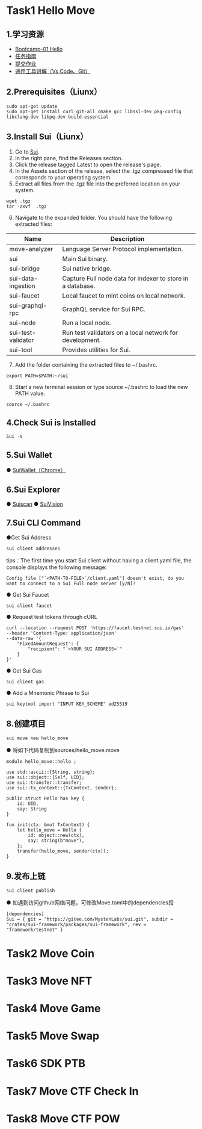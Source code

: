 # Task1 Hello Move

## 1.学习资源

* [Bootcamp-01 Hello](https://github.com/hoh-zone/move-bootcamp/tree/main/01_hello)
* [任务指南](https://github.com/move-cn/letsmove/tree/main/task)
* [提交作业](https://github.com/move-cn/letsmove)
* [通用工具讲解（Vs Code、Git）](https://github.com/hoh-zone/lets-fullstack)

## 2.Prerequisites（Liunx）

```
sudo apt-get update
sudo apt-get install curl git-all cmake gcc libssl-dev pkg-config libclang-dev libpq-dev build-essential
```

## 3.Install Sui（Liunx）

1. Go to [Sui](https://github.com/MystenLabs/sui).
2. In the right pane, find the Releases section.
3. Click the release tagged Latest to open the release's page.
4. In the Assets section of the release, select the .tgz compressed file that corresponds to your operating system.
5. Extract all files from the .tgz file into the preferred location on your system.

```
wget .tgz
tar -zxvf  .tgz
```

6. Navigate to the expanded folder. You should have the following extracted files:

| Name | Description |
| ---- |    ----     |
|move-analyzer | Language Server Protocol implementation. |
|sui | Main Sui binary.|
|sui-bridge | Sui native bridge.|
|sui-data-ingestion | Capture Full node data for indexer to store in a database.|
|sui-faucet | Local faucet to mint coins on local network.|
|sui-graphql-rpc | GraphQL service for Sui RPC. |
|sui-node | Run a local node.|
|sui-test-validator | Run test validators on a local network for development.|
|sui-tool | Provides utilities for Sui.|

7. Add the folder containing the extracted files to ~/.bashrc. 

```
export PATH=$PATH:~/sui
```

8. Start a new terminal session or type source ~/.bashrc to load the new PATH value.

```
source ~/.bashrc
```

## 4.Check Sui is Installed

```
Sui -V
```

## 5.Sui Wallet
● [SuiWallet（Chrome）](https://chromewebstore.google.com/detail/sui-wallet/opcgpfmipidbgpenhmajoajpbobppdil)

## 6.Sui Explorer
● [Suiscan](https://suiscan.xyz/testnet/home)
● [SuiVision](https://testnet.suivision.xyz/)

## 7.Sui CLI Command
●Get Sui Address

```
sui client addresses
```

tips：The first time you start Sui client without having a client.yaml file, the console displays the following message:

```
Config file ["`<PATH-TO-FILE>`/client.yaml"] doesn't exist, do you want to connect to a Sui Full node server [y/N]?
```

● Get Sui Faucet

```
sui client faucet
```

● Request test tokens through cURL

```
curl --location --request POST 'https://faucet.testnet.sui.io/gas' 
--header 'Content-Type: application/json' 
--data-raw '{
    "FixedAmountRequest": {
        "recipient": "`<YOUR SUI ADDRESS>`"
    }
}'
```

● Get Sui Gas

```
sui client gas
```

● Add a Mnemonic Phrase to Sui
```
sui keytool import "INPUT KEY_SCHEME" ed25519
```

## 8.创建项目

```
sui move new hello_move
```

● 将如下代码复制到sources/hello_move.move

```
module hello_move::hello ;

use std::ascii::{String, string};
use sui::object::{Self, UID};
use sui::transfer::transfer;
use sui::tx_context::{TxContext, sender};

public struct Hello has key {
    id: UID,
    say: String
}

fun init(ctx: &mut TxContext) {
    let hello_move = Hello {
        id: object::new(ctx),
        say: string(b"move"),
    };
    transfer(hello_move, sender(ctx));
}
```

## 9.发布上链

```
sui client publish
```

● 如遇到访问github网络问题，可修改Move.toml中的dependencies段

```
[dependencies]
Sui = { git = "https://gitee.com/MystenLabs/sui.git", subdir = "crates/sui-framework/packages/sui-framework", rev = "framework/testnet" }
```

# Task2 Move Coin

# Task3 Move NFT

# Task4 Move Game

# Task5 Move Swap

# Task6 SDK PTB

# Task7 Move CTF Check In

# Task8 Move CTF POW
